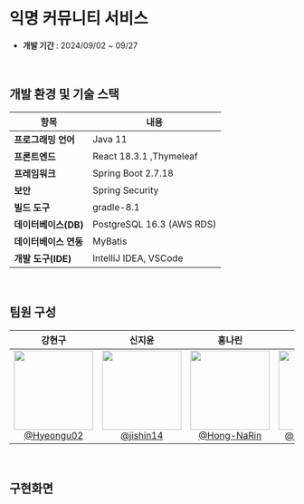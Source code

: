 # 익명 커뮤니티 서비스

- **개발 기간** : 2024/09/02 ~ 09/27

<br>
  
## 개발 환경 및 기술 스택

| 항목 | 내용 |
|---|---|
| **프로그래밍 언어** | Java 11 |
| **프론트엔드** | React 18.3.1 ,Thymeleaf |
| **프레임워크** | Spring Boot 2.7.18 |
| **보안** | Spring Security |
| **빌드 도구** | gradle-8.1 |
| **데이터베이스(DB)** | PostgreSQL 16.3 (AWS RDS) |
| **데이터베이스 연동** | MyBatis |
| **개발 도구(IDE)** | IntelliJ IDEA, VSCode |


<br>


## 팀원 구성

<div align="center">

| **강현구** | **신지윤** | **홍나린** | **김수현** | **남상혁** | **최해찬찬** |
| :------: |  :------: | :------: | :------: | :------: | :------: |
| [<img src="https://avatars.githubusercontent.com/u/80089798?s=64&v=4" height=140 width=140> <br/> @Hyeongu02](https://github.com/Hyeongu02) | [<img src="https://avatars.githubusercontent.com/u/80537541?s=64&v=4" height=140 width=140> <br/> @jishin14](https://github.com/jishin14) | [<img src="https://avatars.githubusercontent.com/u/172233963?s=64&v=4" height=140 width=140> <br/> @Hong-NaRin](https://github.com/Hong-NaRin) | [<img src="https://avatars.githubusercontent.com/u/172233951?s=64&v=4" height=140 width=140> <br/> @suhyun-kim9](https://github.com/suhyun-kim9) | [<img src="https://avatars.githubusercontent.com/u/180147317?v=4" height=140 width=140> <br/> @sxxxhyuk](https://github.com/sxxxhyuk) | [<img src="https://avatars.githubusercontent.com/u/172337052?v=4" height=140 width=140> <br/> @whfh3832](https://github.com/whfh3832) |

</div>

<br>

## 구현화면
